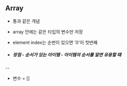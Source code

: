 ## Array

- 통과 같은 개념
- array 안에는 같은 타입의 변수만 저장
- element index는 순번이 있으면 '0'이 첫번째

- <h5>장점
	- 순서가 있는 아이템
	- 아이템의 순서를 알면 유용할 떄

--
- 변수 = []